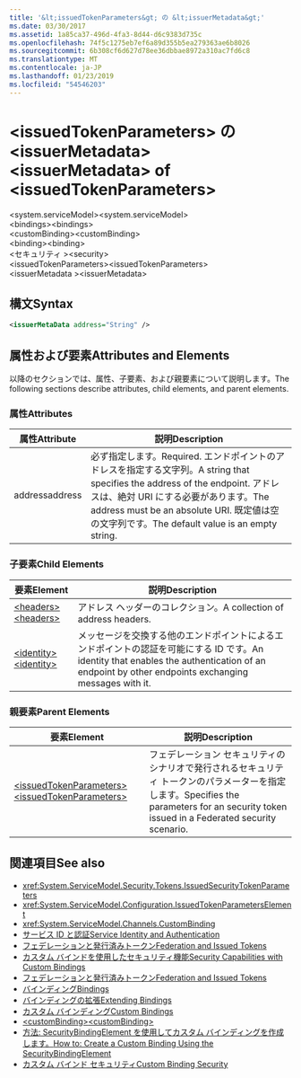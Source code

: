 ```yaml
---
title: '&lt;issuedTokenParameters&gt; の &lt;issuerMetadata&gt;'
ms.date: 03/30/2017
ms.assetid: 1a85ca37-496d-4fa3-8d44-d6c9383d735c
ms.openlocfilehash: 74f5c1275eb7ef6a89d355b5ea279363ae6b8026
ms.sourcegitcommit: 6b308cf6d627d78ee36dbbae8972a310ac7fd6c8
ms.translationtype: MT
ms.contentlocale: ja-JP
ms.lasthandoff: 01/23/2019
ms.locfileid: "54546203"
---
```

# <a name="ltissuermetadatagt-of-ltissuedtokenparametersgt"></a><span data-ttu-id="002be-102">&lt;issuedTokenParameters&gt; の &lt;issuerMetadata&gt;</span><span class="sxs-lookup"><span data-stu-id="002be-102">&lt;issuerMetadata&gt; of &lt;issuedTokenParameters&gt;</span></span>
<span data-ttu-id="002be-103">\<system.serviceModel></span><span class="sxs-lookup"><span data-stu-id="002be-103">\<system.serviceModel></span></span>  
<span data-ttu-id="002be-104">\<bindings></span><span class="sxs-lookup"><span data-stu-id="002be-104">\<bindings></span></span>  
<span data-ttu-id="002be-105">\<customBinding></span><span class="sxs-lookup"><span data-stu-id="002be-105">\<customBinding></span></span>  
<span data-ttu-id="002be-106">\<binding></span><span class="sxs-lookup"><span data-stu-id="002be-106">\<binding></span></span>  
<span data-ttu-id="002be-107">\<セキュリティ ></span><span class="sxs-lookup"><span data-stu-id="002be-107">\<security></span></span>  
<span data-ttu-id="002be-108">\<issuedTokenParameters></span><span class="sxs-lookup"><span data-stu-id="002be-108">\<issuedTokenParameters></span></span>  
<span data-ttu-id="002be-109">\<issuerMetadata ></span><span class="sxs-lookup"><span data-stu-id="002be-109">\<issuerMetadata></span></span>  
  
## <a name="syntax"></a><span data-ttu-id="002be-110">構文</span><span class="sxs-lookup"><span data-stu-id="002be-110">Syntax</span></span>  
  
```xml  
<issuerMetaData address="String" />
```  
  
## <a name="attributes-and-elements"></a><span data-ttu-id="002be-111">属性および要素</span><span class="sxs-lookup"><span data-stu-id="002be-111">Attributes and Elements</span></span>  
 <span data-ttu-id="002be-112">以降のセクションでは、属性、子要素、および親要素について説明します。</span><span class="sxs-lookup"><span data-stu-id="002be-112">The following sections describe attributes, child elements, and parent elements.</span></span>  
  
### <a name="attributes"></a><span data-ttu-id="002be-113">属性</span><span class="sxs-lookup"><span data-stu-id="002be-113">Attributes</span></span>  
  
|<span data-ttu-id="002be-114">属性</span><span class="sxs-lookup"><span data-stu-id="002be-114">Attribute</span></span>|<span data-ttu-id="002be-115">説明</span><span class="sxs-lookup"><span data-stu-id="002be-115">Description</span></span>|  
|---------------|-----------------|  
|<span data-ttu-id="002be-116">address</span><span class="sxs-lookup"><span data-stu-id="002be-116">address</span></span>|<span data-ttu-id="002be-117">必ず指定します。</span><span class="sxs-lookup"><span data-stu-id="002be-117">Required.</span></span> <span data-ttu-id="002be-118">エンドポイントのアドレスを指定する文字列。</span><span class="sxs-lookup"><span data-stu-id="002be-118">A string that specifies the address of the endpoint.</span></span> <span data-ttu-id="002be-119">アドレスは、絶対 URI にする必要があります。</span><span class="sxs-lookup"><span data-stu-id="002be-119">The address must be an absolute URI.</span></span> <span data-ttu-id="002be-120">既定値は空の文字列です。</span><span class="sxs-lookup"><span data-stu-id="002be-120">The default value is an empty string.</span></span>|  
  
### <a name="child-elements"></a><span data-ttu-id="002be-121">子要素</span><span class="sxs-lookup"><span data-stu-id="002be-121">Child Elements</span></span>  
  
|<span data-ttu-id="002be-122">要素</span><span class="sxs-lookup"><span data-stu-id="002be-122">Element</span></span>|<span data-ttu-id="002be-123">説明</span><span class="sxs-lookup"><span data-stu-id="002be-123">Description</span></span>|  
|-------------|-----------------|  
|[<span data-ttu-id="002be-124">\<headers></span><span class="sxs-lookup"><span data-stu-id="002be-124">\<headers></span></span>](../../../../../docs/framework/configure-apps/file-schema/wcf/headers-element.md)|<span data-ttu-id="002be-125">アドレス ヘッダーのコレクション。</span><span class="sxs-lookup"><span data-stu-id="002be-125">A collection of address headers.</span></span>|  
|[<span data-ttu-id="002be-126">\<identity></span><span class="sxs-lookup"><span data-stu-id="002be-126">\<identity></span></span>](../../../../../docs/framework/configure-apps/file-schema/wcf/identity.md)|<span data-ttu-id="002be-127">メッセージを交換する他のエンドポイントによるエンドポイントの認証を可能にする ID です。</span><span class="sxs-lookup"><span data-stu-id="002be-127">An identity that enables the authentication of an endpoint by other endpoints exchanging messages with it.</span></span>|  
  
### <a name="parent-elements"></a><span data-ttu-id="002be-128">親要素</span><span class="sxs-lookup"><span data-stu-id="002be-128">Parent Elements</span></span>  
  
|<span data-ttu-id="002be-129">要素</span><span class="sxs-lookup"><span data-stu-id="002be-129">Element</span></span>|<span data-ttu-id="002be-130">説明</span><span class="sxs-lookup"><span data-stu-id="002be-130">Description</span></span>|  
|-------------|-----------------|  
|[<span data-ttu-id="002be-131">\<issuedTokenParameters></span><span class="sxs-lookup"><span data-stu-id="002be-131">\<issuedTokenParameters></span></span>](../../../../../docs/framework/configure-apps/file-schema/wcf/issuedtokenparameters.md)|<span data-ttu-id="002be-132">フェデレーション セキュリティのシナリオで発行されるセキュリティ トークンのパラメーターを指定します。</span><span class="sxs-lookup"><span data-stu-id="002be-132">Specifies the parameters for an security token issued in a Federated security scenario.</span></span>|  
  
## <a name="see-also"></a><span data-ttu-id="002be-133">関連項目</span><span class="sxs-lookup"><span data-stu-id="002be-133">See also</span></span>
- <xref:System.ServiceModel.Security.Tokens.IssuedSecurityTokenParameters>
- <xref:System.ServiceModel.Configuration.IssuedTokenParametersElement>
- <xref:System.ServiceModel.Channels.CustomBinding>
- [<span data-ttu-id="002be-134">サービス ID と認証</span><span class="sxs-lookup"><span data-stu-id="002be-134">Service Identity and Authentication</span></span>](../../../../../docs/framework/wcf/feature-details/service-identity-and-authentication.md)
- [<span data-ttu-id="002be-135">フェデレーションと発行済みトークン</span><span class="sxs-lookup"><span data-stu-id="002be-135">Federation and Issued Tokens</span></span>](../../../../../docs/framework/wcf/feature-details/federation-and-issued-tokens.md)
- [<span data-ttu-id="002be-136">カスタム バインドを使用したセキュリティ機能</span><span class="sxs-lookup"><span data-stu-id="002be-136">Security Capabilities with Custom Bindings</span></span>](../../../../../docs/framework/wcf/feature-details/security-capabilities-with-custom-bindings.md)
- [<span data-ttu-id="002be-137">フェデレーションと発行済みトークン</span><span class="sxs-lookup"><span data-stu-id="002be-137">Federation and Issued Tokens</span></span>](../../../../../docs/framework/wcf/feature-details/federation-and-issued-tokens.md)
- [<span data-ttu-id="002be-138">バインディング</span><span class="sxs-lookup"><span data-stu-id="002be-138">Bindings</span></span>](../../../../../docs/framework/wcf/bindings.md)
- [<span data-ttu-id="002be-139">バインディングの拡張</span><span class="sxs-lookup"><span data-stu-id="002be-139">Extending Bindings</span></span>](../../../../../docs/framework/wcf/extending/extending-bindings.md)
- [<span data-ttu-id="002be-140">カスタム バインディング</span><span class="sxs-lookup"><span data-stu-id="002be-140">Custom Bindings</span></span>](../../../../../docs/framework/wcf/extending/custom-bindings.md)
- [<span data-ttu-id="002be-141">\<customBinding></span><span class="sxs-lookup"><span data-stu-id="002be-141">\<customBinding></span></span>](../../../../../docs/framework/configure-apps/file-schema/wcf/custombinding.md)
- [<span data-ttu-id="002be-142">方法: SecurityBindingElement を使用してカスタム バインディングを作成します。</span><span class="sxs-lookup"><span data-stu-id="002be-142">How to: Create a Custom Binding Using the SecurityBindingElement</span></span>](../../../../../docs/framework/wcf/feature-details/how-to-create-a-custom-binding-using-the-securitybindingelement.md)
- [<span data-ttu-id="002be-143">カスタム バインド セキュリティ</span><span class="sxs-lookup"><span data-stu-id="002be-143">Custom Binding Security</span></span>](../../../../../docs/framework/wcf/samples/custom-binding-security.md)
